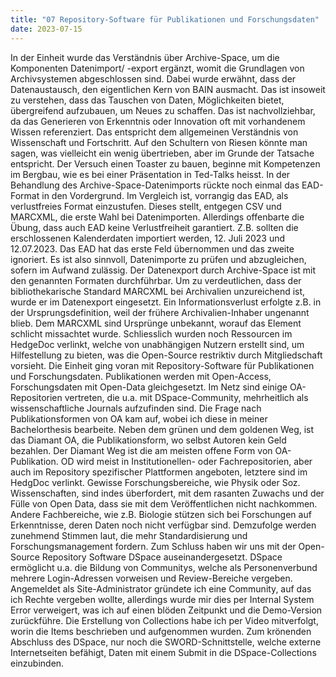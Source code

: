 ```yaml
---
title: "07 Repository-Software für Publikationen und Forschungsdaten"
date: 2023-07-15
---
```

In der Einheit wurde das Verständnis über Archive-Space, um die Komponenten Datenimport/ -export ergänzt, womit die Grundlagen von Archivsystemen abgeschlossen sind. Dabei wurde erwähnt, dass der Datenaustausch, den eigentlichen Kern von BAIN ausmacht. Das ist insoweit zu verstehen, dass das Tauschen von Daten, Möglichkeiten bietet, übergreifend aufzubauen, um Neues zu schaffen. Das ist nachvollziehbar, da das Generieren von Erkenntnis oder Innovation oft mit vorhandenem Wissen referenziert. Das entspricht dem allgemeinen Verständnis von Wissenschaft und Fortschritt. Auf den Schultern von Riesen könnte man sagen, was vielleicht ein wenig übertrieben, aber im Grunde der Tatsache entspricht. Der Versuch einen Toaster zu bauen, beginne mit Kompetenzen im Bergbau, wie es bei einer Präsentation in Ted-Talks heisst. In der Behandlung des Archive-Space-Datenimports rückte noch einmal das EAD-Format in den Vordergrund. Im Vergleich ist, vorrangig das EAD, als verlustfreies Format einzustufen. Dieses stellt, entgegen CSV und MARCXML, die erste Wahl bei Datenimporten. Allerdings offenbarte die Übung, dass auch EAD keine Verlustfreiheit garantiert. Z.B. sollten die erschlossenen Kalenderdaten importiert werden, 12. Juli 2023 und 12.07.2023. Das EAD hat das erste Feld übernommen und das zweite ignoriert. Es ist also sinnvoll, Datenimporte zu prüfen und abzugleichen, sofern im Aufwand zulässig. Der Datenexport durch Archive-Space ist mit den genannten Formaten durchführbar. Um zu verdeutlichen, dass der bibliothekarische Standard MARCXML bei Archivalien unzureichend ist, wurde er im Datenexport eingesetzt. Ein Informationsverlust erfolgte z.B. in der Ursprungsdefinition, weil der frühere Archivalien-Inhaber ungenannt blieb. Dem MARCXML sind Ursprünge unbekannt, worauf das Element schlicht missachtet wurde. Schliesslich wurden noch Ressourcen im HedgeDoc verlinkt, welche von unabhängigen Nutzern erstellt sind, um Hilfestellung zu bieten, was die Open-Source restriktiv durch Mitgliedschaft vorsieht. Die Einheit ging voran mit Repository-Software für Publikationen und Forschungsdaten. Publikationen werden mit Open-Access, Forschungsdaten mit Open-Data gleichgesetzt. Im Netz sind einige OA-Repositorien vertreten, die u.a. mit DSpace-Community, mehrheitlich als wissenschaftliche Journals aufzufinden sind. Die Frage nach Publikationsformen von OA kam auf, wobei ich diese in meiner Bachelorthesis bearbeite. Neben dem grünen und dem goldenen Weg, ist das Diamant OA, die Publikationsform, wo selbst Autoren kein Geld bezahlen. Der Diamant Weg ist die am meisten offene Form von OA-Publikation. OD wird meist in Institutionellen- oder Fachrepositorien, aber auch im Repository spezifischer Plattformen angeboten, letztere sind im HedgDoc verlinkt. Gewisse Forschungsbereiche, wie Physik oder Soz. Wissenschaften, sind indes überfordert, mit dem rasanten Zuwachs und der Fülle von Open Data, dass sie mit dem Veröffentlichen nicht nachkommen. Andere Fachbereiche, wie z.B. Biologie stützen sich bei Forschungen auf Erkenntnisse, deren Daten noch nicht verfügbar sind. Demzufolge werden zunehmend Stimmen laut, die mehr Standardisierung und Forschungsmanagement fordern. Zum Schluss haben wir uns mit der Open-Source Repository Software DSpace auseinandergesetzt. DSpace ermöglicht u.a. die Bildung von Communitys, welche als Personenverbund mehrere Login-Adressen vorweisen und Review-Bereiche vergeben. Angemeldet als Site-Administrator gründete ich eine Community, auf das ich Rechte vergeben wollte, allerdings wurde mir dies per Internal System Error verweigert, was ich auf einen blöden Zeitpunkt und die Demo-Version zurückführe. Die Erstellung von Collections habe ich per Video mitverfolgt, worin die Items beschrieben und aufgenommen wurden. Zum krönenden Abschluss des DSpace, nur noch die SWORD-Schnittstelle, welche externe Internetseiten befähigt, Daten mit einem Submit in die DSpace-Collections einzubinden.
